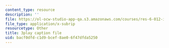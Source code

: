 ```yaml
---
content_type: resource
description: ''
file: https://ol-ocw-studio-app-qa.s3.amazonaws.com/courses/res-6-012-introduction-to-probability-spring-2018/bacf0dfdc1d9bcef8ae06f47dfda5250_HL7qwWvON4.srt
file_type: application/x-subrip
resourcetype: Other
title: 3play caption file
uid: bacf0dfd-c1d9-bcef-8ae0-6f47dfda5250
---
```

